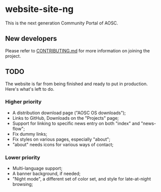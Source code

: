 # website-site-ng

This is the next generation Community Portal of AOSC.

## New developers

Please refer to [CONTRIBUTING.md](CONTRIBUTING.md) for more information
on joining the project.

## TODO

The website is far from being finished and ready to put in production. Here's
what's left to do.

### Higher priority

- A distribution download page ("AOSC OS downloads");
- Links to GitHub, Downloads on the "Projects" page;
- Support for linking to specific news entry on both "index" and "news-flow";
- Fix dummy links;
- Fix styles on various pages, especially "about";
- "about" needs icons for various ways of contact;

### Lower priority

- Multi-language support;
- A banner background, if needed;
- "Night mode", a different set of color set, and style for late-at-night browsing;
